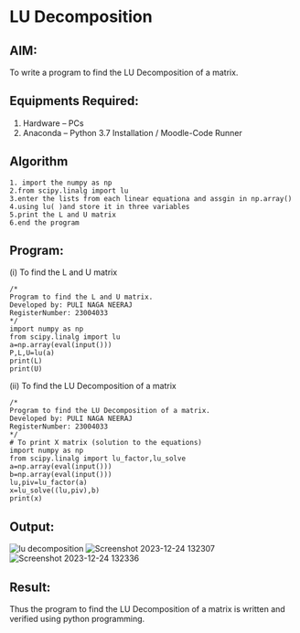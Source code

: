 # LU Decomposition 

## AIM:
To write a program to find the LU Decomposition of a matrix.

## Equipments Required:
1. Hardware – PCs
2. Anaconda – Python 3.7 Installation / Moodle-Code Runner

## Algorithm
```
1. import the numpy as np
2.from scipy.linalg import lu
3.enter the lists from each linear equationa and assgin in np.array()
4.using lu( )and store it in three variables
5.print the L and U matrix
6.end the program
```
## Program:
(i) To find the L and U matrix
```
/*
Program to find the L and U matrix.
Developed by: PULI NAGA NEERAJ
RegisterNumber: 23004033
*/
import numpy as np
from scipy.linalg import lu
a=np.array(eval(input()))
P,L,U=lu(a)
print(L)
print(U)
```


(ii) To find the LU Decomposition of a matrix
```
/*
Program to find the LU Decomposition of a matrix.
Developed by: PULI NAGA NEERAJ
RegisterNumber: 23004033
*/
# To print X matrix (solution to the equations)
import numpy as np
from scipy.linalg import lu_factor,lu_solve
a=np.array(eval(input()))
b=np.array(eval(input()))
lu,piv=lu_factor(a)
x=lu_solve((lu,piv),b)
print(x)
```

## Output:
![lu decomposition]()
![Screenshot 2023-12-24 132307](https://github.com/PuliNagaNeeraj/LU-Decomposition/assets/138849173/9f487f1b-ea9e-4a18-88d7-a5beb77375f4)
![Screenshot 2023-12-24 132336](https://github.com/PuliNagaNeeraj/LU-Decomposition/assets/138849173/842998ec-dc32-4d37-9dcf-f29947697329)



## Result:
Thus the program to find the LU Decomposition of a matrix is written and verified using python programming.

